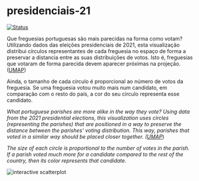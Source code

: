 # presidenciais-21

[![Status](https://img.shields.io/badge/status-in%20progress-orange.svg)](https://GitHub.com/Naereen/StrapDown.js/graphs/commit-activity)

Que freguesias portuguesas são mais parecidas na forma como votam? Utilizando dados das eleições presidenciais de 2021, esta visualização distribui círculos representantes de cada freguesia no espaço de forma a preservar a distancia entre as suas distribuições de votos. Isto é, freguesias que votaram de forma parecida devem aparecer próximas na projeção. ([UMAP](https://github.com/lmcinnes/umap))

Ainda, o tamanho de cada circulo é proporcional ao número de votos da freguesia. Se uma freguesia votou muito mais num candidato, em comparação com o resto do país, a cor do seu circulo representa esse candidato. 

*What portuguese parishes are more alike in the way they vote? Using data from the 2021 presidential elections, this visualization uses circles (representing the parishes) that are positioned in a way to preserve the distance between the parishes' voting distribution. This way, parishes that voted in a similar way should be placed closer together. ([UMAP](https://github.com/lmcinnes/umap)*)

*The size of each circle is proportional to the number of votes in the parish. If a parish voted much more for a candidate compared to the rest of the country, then its color represents that candidate.*



![interactive scatterplot](coverimage.gif)

